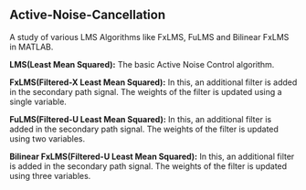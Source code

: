 ##  Active-Noise-Cancellation
A study of various LMS Algorithms like FxLMS, FuLMS and Bilinear FxLMS in MATLAB.

**LMS(Least Mean Squared):** The basic Active Noise Control algorithm.

**FxLMS(Filtered-X Least Mean Squared):** In this, an additional filter is added in the secondary path signal. The weights of the filter is updated using a single variable.

**FuLMS(Filtered-U Least Mean Squared):** In this, an additional filter is added in the secondary path signal. The weights of the filter is updated using two variables.

**Bilinear FxLMS(Filtered-U Least Mean Squared):** In this, an additional filter is added in the secondary path signal. The weights of the filter is updated using three variables.

